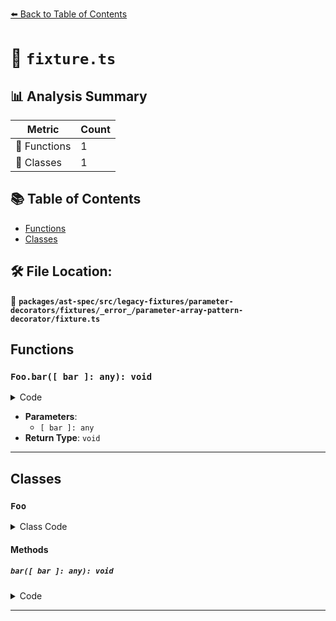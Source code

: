 [⬅️ Back to Table of Contents](../../../../../../../../index.md)

# 📄 `fixture.ts`

## 📊 Analysis Summary

| Metric | Count |
|--------|-------|
| 🔧 Functions | 1 |
| 🧱 Classes | 1 |

## 📚 Table of Contents

- [Functions](#functions)
- [Classes](#classes)

## 🛠️ File Location:
📂 **`packages/ast-spec/src/legacy-fixtures/parameter-decorators/fixtures/_error_/parameter-array-pattern-decorator/fixture.ts`**

## Functions

### `Foo.bar([ bar ]: any): void`

<details><summary>Code</summary>

```ts
bar(@special(true) [ bar ]: any) {}
```
</details>

- **Parameters**:
  - `[ bar ]: any`
- **Return Type**: `void`

---

## Classes

### `Foo`

<details><summary>Class Code</summary>

```ts
class Foo {
  bar(@special(true) [ bar ]: any) {}
}
```
</details>

#### Methods

##### `bar([ bar ]: any): void`

<details><summary>Code</summary>

```ts
bar(@special(true) [ bar ]: any) {}
```
</details>


---
